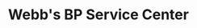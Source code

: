 ---
title: "Webb's BP Service Center"
url: /lakeland/webbs-bp-service-center/
shop: Autowerkstatt
---